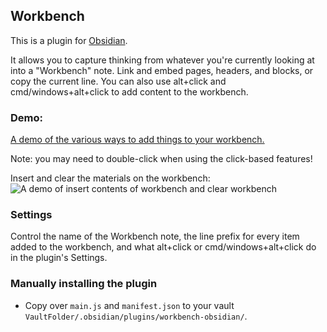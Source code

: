 ## Workbench

This is a plugin for [Obsidian](https://obsidian.md).

It allows you to capture thinking from whatever you're currently looking at into a "Workbench" note. Link and embed pages, headers, and blocks, or copy the current line. You can also use alt+click and cmd/windows+alt+click to add content to the workbench.

### Demo:

[A demo of the various ways to add things to your workbench.](https://i.imgur.com/tG4dOvp.gif)

Note: you may need to double-click when using the click-based features! 

Insert and clear the materials on the workbench:
![A demo of insert contents of workbench and clear workbench](https://i.imgur.com/YCazTIb.gif)

### Settings
Control the name of the Workbench note, the line prefix for every item added to the workbench, and what alt+click or cmd/windows+alt+click do in the plugin's Settings.

### Manually installing the plugin

- Copy over `main.js` and `manifest.json` to your vault `VaultFolder/.obsidian/plugins/workbench-obsidian/`.
